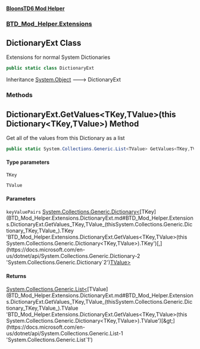 #### [BloonsTD6 Mod Helper](README.md 'README')
### [BTD_Mod_Helper.Extensions](README.md#BTD_Mod_Helper.Extensions 'BTD_Mod_Helper.Extensions')

## DictionaryExt Class

Extensions for normal System Dictionaries

```csharp
public static class DictionaryExt
```

Inheritance [System.Object](https://docs.microsoft.com/en-us/dotnet/api/System.Object 'System.Object') &#129106; DictionaryExt
### Methods

<a name='BTD_Mod_Helper.Extensions.DictionaryExt.GetValues_TKey,TValue_(thisSystem.Collections.Generic.Dictionary_TKey,TValue_)'></a>

## DictionaryExt.GetValues<TKey,TValue>(this Dictionary<TKey,TValue>) Method

Get all of the values from this Dictionary as a list

```csharp
public static System.Collections.Generic.List<TValue> GetValues<TKey,TValue>(this System.Collections.Generic.Dictionary<TKey,TValue> keyValuePairs);
```
#### Type parameters

<a name='BTD_Mod_Helper.Extensions.DictionaryExt.GetValues_TKey,TValue_(thisSystem.Collections.Generic.Dictionary_TKey,TValue_).TKey'></a>

`TKey`

<a name='BTD_Mod_Helper.Extensions.DictionaryExt.GetValues_TKey,TValue_(thisSystem.Collections.Generic.Dictionary_TKey,TValue_).TValue'></a>

`TValue`
#### Parameters

<a name='BTD_Mod_Helper.Extensions.DictionaryExt.GetValues_TKey,TValue_(thisSystem.Collections.Generic.Dictionary_TKey,TValue_).keyValuePairs'></a>

`keyValuePairs` [System.Collections.Generic.Dictionary&lt;](https://docs.microsoft.com/en-us/dotnet/api/System.Collections.Generic.Dictionary-2 'System.Collections.Generic.Dictionary`2')[TKey](BTD_Mod_Helper.Extensions.DictionaryExt.md#BTD_Mod_Helper.Extensions.DictionaryExt.GetValues_TKey,TValue_(thisSystem.Collections.Generic.Dictionary_TKey,TValue_).TKey 'BTD_Mod_Helper.Extensions.DictionaryExt.GetValues<TKey,TValue>(this System.Collections.Generic.Dictionary<TKey,TValue>).TKey')[,](https://docs.microsoft.com/en-us/dotnet/api/System.Collections.Generic.Dictionary-2 'System.Collections.Generic.Dictionary`2')[TValue](BTD_Mod_Helper.Extensions.DictionaryExt.md#BTD_Mod_Helper.Extensions.DictionaryExt.GetValues_TKey,TValue_(thisSystem.Collections.Generic.Dictionary_TKey,TValue_).TValue 'BTD_Mod_Helper.Extensions.DictionaryExt.GetValues<TKey,TValue>(this System.Collections.Generic.Dictionary<TKey,TValue>).TValue')[&gt;](https://docs.microsoft.com/en-us/dotnet/api/System.Collections.Generic.Dictionary-2 'System.Collections.Generic.Dictionary`2')

#### Returns
[System.Collections.Generic.List&lt;](https://docs.microsoft.com/en-us/dotnet/api/System.Collections.Generic.List-1 'System.Collections.Generic.List`1')[TValue](BTD_Mod_Helper.Extensions.DictionaryExt.md#BTD_Mod_Helper.Extensions.DictionaryExt.GetValues_TKey,TValue_(thisSystem.Collections.Generic.Dictionary_TKey,TValue_).TValue 'BTD_Mod_Helper.Extensions.DictionaryExt.GetValues<TKey,TValue>(this System.Collections.Generic.Dictionary<TKey,TValue>).TValue')[&gt;](https://docs.microsoft.com/en-us/dotnet/api/System.Collections.Generic.List-1 'System.Collections.Generic.List`1')